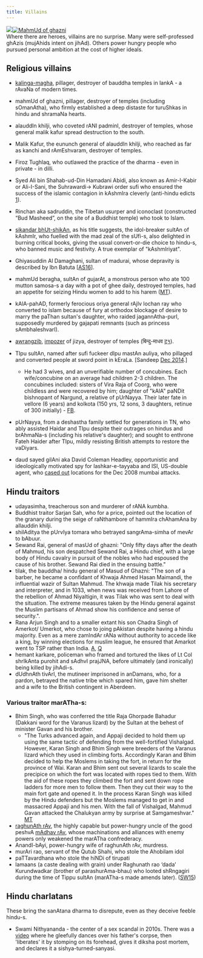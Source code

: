 ```yaml
---
title: Villains
---
```



[![](http://upload.wikimedia.org/wikipedia/commons/thumb/1/1f/Aurangzeb_reading_the_Quran.jpg/220px-Aurangzeb_reading_the_Quran.jpg)](http://www.youtube.com/watch?v=0GlkQWZAv7g)[![MahmUd of ghazni](http://upload.wikimedia.org/wikipedia/commons/thumb/9/96/%D8%B3%D9%84%D8%B7%D8%A7%D9%86_%D9%85%D8%AD%D9%85%D9%88%D8%AF_%D8%BA%D8%B2%D9%86%D9%88%DB%8C.JPG/250px-%D8%B3%D9%84%D8%B7%D8%A7%D9%86_%D9%85%D8%AD%D9%85%D9%88%D8%AF_%D8%BA%D8%B2%D9%86%D9%88%DB%8C.JPG)](http://www.youtube.com/watch?v=0GlkQWZAv7g)  
Where there are heroes, villains are no surprise. Many were self-professed ghAzis (mujAhids intent on jihAd). Others power hungry people who pursued personal ambition at the cost of higher ideals.



## Religious villains

- [kalinga-magha](https://en.wikipedia.org/wiki/Kalinga_Magha), pillager, destroyer of bauddha temples in lankA - a rAvaNa of modern times.  

- mahmUd of ghazni, pillager, destroyer of temples (including sOmanAtha), who firmly established a deep distaste for turuShkas in hindu and shramaNa hearts.
- alauddIn khilji, who coveted rANI padminI, destroyer of temples, whose general malik kafur spread destruction to the south.
- Malik Kafur, the eununch general of alauddIn khilji, who reached as far as kanchi and rAmEshvaram, destroyer of temples.
- Firoz Tughlaq, who outlawed the practice of the dharma - even in private - in dilli.  

- Syed Ali bin Shahab-ud-Din Hamadani Abidi, also known as Amir-I-Kabir or Ali-I-Sani, the Suhrawardi→ Kubrawi order sufi who ensured the success of the islamic contagion in kAshmIra cleverly (anti-hindu edicts [1](../../../images/snippets/hamdAni-edicts.png)).
- Rinchan aka sadruddin, the Tibetan usurper and iconoclast (constructed “Bud Masheed”, on the site of a Buddhist temple) who took to Islam.
- [sikandar bhUt-shikAn](http://en.wikipedia.org/wiki/Sikandar_Butshikan), as his title suggests, the idol-breaker sultAn of kAshmIr, who fuelled with the mad zeal of the sUfi-s, also delighted in burning critical books, giving the usual convert-or-die choice to hindu-s, who banned music and festivity. A true exemplar of "kAshmIriyat".  

- Ghiyasuddin Al Damaghani, sultan of madurai, whose depravity is described by Ibn Batuta \[[AS16](https://agentsaffron.wordpress.com/2016/05/14/the-saviors-of-dharma-in-south-india-part-1/)\].
- mahmUd beragha, sultAn of gujarAt, a  monstrous person who ate 100 mutton samosa-s a day with a pot of ghee daily, destroyed temples, had an appetite for seizing Hindu women to add to his harem ([MT](https://manasataramgini.wordpress.com/2008/08/06/a-pashupata-temple-desecrated-by-mahmud-begarha/)).
- kAlA-pahAD, formerly ferocious oriya general rAjIv lochan ray who converted to islam because of fury at orthodox blockage of desire to marry the paThan sultan's daughter, who raided jagannAtha-purI, supposedly murdered by gajapati remnants (such as princess sAmbhaleshvarI).  

- [awrangzib](http://en.wikipedia.org/wiki/Aurangzeb), [impozer](http://www.aurangzeb.info/) of jizya, destroyer of temples (बिन्दु-माधव [ट्१](../../../images/snippets/awrangzeb-bindu-mAdhav-edict.jpg)).
- TIpu sultAn, named after sufi fuckeer dIpu mastAn auliya, who pillaged and converted people at sword point in kEraLa. \[Sandeep [Dec 2014](http://www.dailyo.in/opinion/why-tipu-sultan-was-a-false-hero/story/1/1278.html).\]
  - He had 3 wives, and an unverifiable number of concubines. Each wife/concubine on an average had  children 2-3 children. The concubines included: sisters of Vira Raja of Coorg, who were childless and were recovered by him; daughter of "kAlA" paNDit bishnopant of Nargund, a relative of pUrNayya. Their later fate in vellore (6 years) and kolkota (150 yrs, 12 sons, 3 daughters, retinue of 300 initially) - [FB](https://www.facebook.com/1243378402394524/posts/3181115768620768/). 
- pUrNayya, from a deshastha family settled for generations in TN, who ably assisted Haidar and TIpu despite their outrages on hindus and brAhmaNa-s (including his relative's daughter); and sought to enthrone Fateh Haider after TIpu, mildly resisting British attempts to restore the vaDiyars.
- daud sayed gilAni aka David Coleman Headley, opportunistic and ideologically motivated spy for lashkar-e-tayyaba and ISI, US-double agent, who [cased out](http://video.pbs.org/video/2169905444) locations for the Dec 2008 mumbai attacks.  


## Hindu traitors
- udayasimha, treacherous son and murderer of rANA kumbha.
- Buddhist traitor Sarjan Sah, who for a price, pointed out the location of the granary during the seige of raNthambore of hammIra chAhamAna by allauddin khilji.
- shilAditya the pUrvIya tomara who betrayed sangrAma-simha of mevAr to bAbuur.
- Sewand Rai, general of masUd of ghazni: "Only fifty days after the death of Mahmud, his son despatched Sewand Rai, a Hindu chief, with a large body of Hindu cavalry in pursuit of the nobles who had espoused the cause of his brother. Sewand Rai died in the ensuing battle." 
- tilak, the bauddha/ hindu general of Masud of Ghazni: "The son of a barber, he became a confidant of Khwaja Ahmed Hasan Maimandi, the influential wazir of Sultan Mahmud. The khwaja made Tilak his secretary and interpreter, and in 1033, when news was received from Lahore of the rebellion of Ahmad Niyaltigin, it was Tilak who was sent to deal with the situation. The extreme measures taken by the Hindu general against the Muslim partisans of Ahmad show his confidence and sense of security.".
- Rana Arjun Singh and to a smaller extant his son Chadra Singh of Amerkot/ Umerkot, who chose to joing pAkistan despite having a hindu majority. Even as a mere zamIndAr rANa without authority to accede like a king, by winning elections for muslim league, he ensured that Amarkot went to TSP rather than India. [A](https://www.asian-voice.com/Opinion/Columnists/Merger-of-a-Hindu-State-Amarkot-with-Pak), [Q](https://www.quora.com/Why-did-the-Hindu-king-of-Amarkot-opt-for-Pakistan-despite-a-Hindu-majority-in-the-state)
- hemant karkare, policeman who framed and tortured the likes of Lt Col shrIkAnta purohit and sAdhvI prajJNA, before ultimately (and ironically) being killed by jihAdi-s.
- dUdhnAth tivArI, the mutineer imprisoned in anDamans, who, for a pardon, betrayed the native tribe which spared him, gave him shelter and a wife to the British contingent in Aberdeen.

### Various traitor marATha-s:
- Bhim Singh, who was conferred the title Raja Ghorpade Bahadur (Dakkani word for the Varanus lizard) by the Sultan at the behest of minister Gavan and his brother.
  - "The Turks advanced again, and Appaji decided to hold them up using the same tactic of defending from the well-fortified Vishalgad. However, Karan Singh and Bhim Singh were breeders of the Varanus lizard which they used in climbing forts. Accordingly Karan and Bhim decided to help the Moslems in taking the fort, in return for the province of Wai. Karan and Bhim sent out several lizards to scale the precipice on which the fort was located with ropes tied to them. With the aid of these ropes they climbed the fort and sent down rope ladders for more men to follow them. Then they cut their way to the main fort gate and opened it. In the process Karan Singh was killed by the Hindu defenders but the Moslems managed to get in and massacred Appaji and his men. With the fall of Vishalgad, Mahmud Gavan attacked the Chalukyan army by surprise at Samgameshvar." [MT](https://manasataramgini.wordpress.com/2004/04/06/war-in-the-konkan/)
- [raghunAth rAv](http://en.wikipedia.org/wiki/Raghunathrao), the highly capable but power-hungry uncle of the good peshvA [mAdhav rAv](http://en.wikipedia.org/wiki/Raghunathrao), whose machinations and alliances with enemy powers only weakened the marATha confrederacy.
- AnandI-bAyi, power-hungry wife of raghunAth rAv, murdress.
- murAri rao, servant of the Qutub Shahi, who stole the Ahobilam idol
- paTTavardhana who stole the hiNDi of tirupati
- lamaans (a caste dealing with grain) under Raghunath rao ‘dada’ Kurundwadkar (brother of parashurAma-bhau) who looted shRngagiri during the time of Tippu sultAn (marATha-s made amends later). ([SW15](http://swarajyamag.com/culture/what-exactly-happened-at-sringeri-math-in-april-1791/))

## Hindu charlatans

These bring the sanAtana dharma to disrepute, even as they deceive feeble hindu-s.

-  Swami Nithyananda - the center of a sex scandal in 2010s. There was a [video](https://www.indiatvnews.com/news/india/new-video-nithyananda-celebrating-father-s-body-16939.html) where he gleefully dances over his father's corpse, then 'liberates' it by stomping on its forehead, gives it diksha post mortem, and declares it a sishya-turned-sanyasi.
